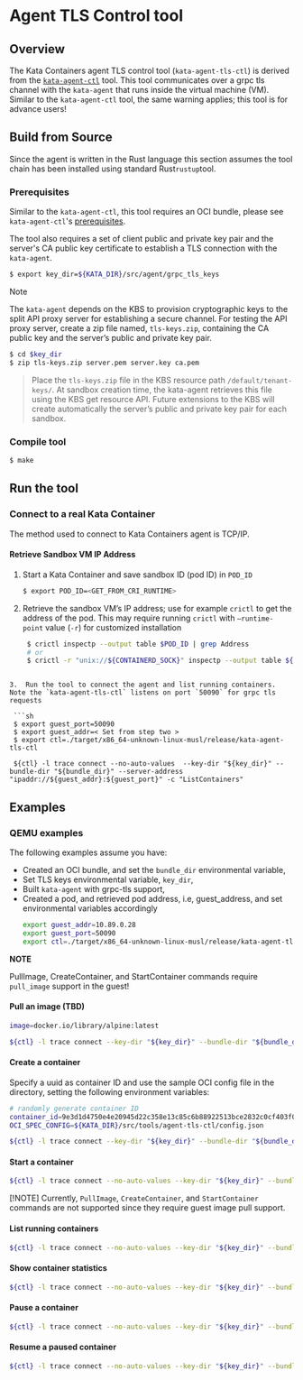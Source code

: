 # Agent TLS Control tool

## Overview

The Kata Containers agent TLS control tool (`kata-agent-tls-ctl`) is derived from the [`kata-agent-ctl`](../agent-tls-ctl/) tool. This tool communicates over a grpc tls channel with the `kata-agent` that runs inside the virtual machine (VM). Similar to the `kata-agent-ctl` tool, the same warning applies; this tool is for advance users!

## Build from Source

Since the agent is written in the Rust language this section assumes the tool
chain has been installed using standard Rust`rustup`tool.

### Prerequisites

Similar to the `kata-agent-ctl`, this tool requires an OCI bundle, please see `kata-agent-ctl`'s [prerequisites](../agent-ctl/README.md/#prerequisites).

The tool also requires a set of client public and private key pair and the
server's CA public key certificate to establish a TLS connection with the `kata-agent`.
```bash
$ export key_dir=${KATA_DIR}/src/agent/grpc_tls_keys 
````

 > [!NOTE]
 > The `kata-agent` depends on the KBS to provision cryptographic keys to the split API proxy server for establishing a secure channel. For testing the API proxy server,  create a zip file named, `tls-keys.zip`, containing the CA public key and the server’s public and private key pair.
```bash
$ cd $key_dir
$ zip tls-keys.zip server.pem server.key ca.pem
````
> Place the `tls-keys.zip`  file in the KBS resource path `/default/tenant-keys/`.  At sandbox creation time, the kata-agent retrieves this file using the KBS get resource API. Future extensions to the KBS will create automatically the server’s public and private key pair for each sandbox.

### Compile tool

```bash
$ make
```

## Run the tool

### Connect to a real Kata Container

The method used to connect to Kata Containers agent is TCP/IP.

#### Retrieve Sandbox VM IP Address

1. Start a Kata Container and save sandbox ID (pod ID) in `POD_ID`

   ```sh
   $ export POD_ID=<GET_FROM_CRI_RUNTIME>
   ```
2. Retrieve the sandbox VM’s IP address; use for example `crictl` to get the address of the pod. This may require running `crictl` with `–runtime-point` value (`-r`) for customized installation

   ```sh
	$ crictl inspectp --output table $POD_ID | grep Address
    # or
	$ crictl -r "unix://${CONTAINERD_SOCK}" inspectp --output table ${POD_ID} | grep Address
  ```

3.	Run the tool to connect the agent and list running containers.  Note the `kata-agent-tls-ctl` listens on port `50090` for grpc tls requests

   ```sh
   $ export guest_port=50090
   $ export guest_addr=< Set from step two >
   $ export ctl=./target/x86_64-unknown-linux-musl/release/kata-agent-tls-ctl

   ${ctl} -l trace connect --no-auto-values  --key-dir "${key_dir}" --bundle-dir "${bundle_dir}" --server-address "ipaddr://${guest_addr}:${guest_port}" -c "ListContainers"
   ```

## Examples

### QEMU examples

The following examples assume you have:
- Created an OCI bundle, and set the `bundle_dir` environmental variable,
- Set TLS keys environmental variable, `key_dir`,
- Built `kata-agent` with grpc-tls support,
- Created a pod, and retrieved pod address, i.e, guest_address, and set environmental variables accordingly
   ```sh
   export guest_addr=10.89.0.28
   export guest_port=50090
   export ctl=./target/x86_64-unknown-linux-musl/release/kata-agent-tls-ctl
   ```

**NOTE**
 
PullImage, CreateContainer, and StartContainer commands require `pull_image` support in the guest! 

#### Pull an image (TBD)

```bash
image=docker.io/library/alpine:latest

${ctl} -l trace connect --key-dir "${key_dir}" --bundle-dir "${bundle_dir}" --server-address "ipaddr://${guest_addr}:${guest_port}" -c "PullImage cid=${container_id} image=${image}”
```

#### Create a container
Specify a uuid as container ID and use the sample OCI config file in the directory, setting the following environment variables:

```bash
# randomly generate container ID
container_id=9e3d1d4750e4e20945d22c358e13c85c6b88922513bce2832c0cf403f065dc6
OCI_SPEC_CONFIG=${KATA_DIR}/src/tools/agent-tls-ctl/config.json

${ctl} -l trace connect --key-dir "${key_dir}" --bundle-dir "${bundle_dir}" --server-address "ipaddr://${guest_addr}:${guest_port}" -c "CreateContainer cid=${container_id} spec=file:///${OCI_SPEC_CONFIG}"
```

#### Start a container

```bash
${ctl} -l trace connect --no-auto-values --key-dir "${key_dir}" --bundle-dir "${bundle_dir}" --server-address "ipaddr://${guest_addr}:${guest_port}" -c "StartContainer json://{\"container_id\": \"${container_id}\"}"
```
[!NOTE]
Currently, `PullImage`, `CreateContainer`, and `StartContainer` commands are not supported since they require guest image pull support.

#### List running containers

```bash
${ctl} -l trace connect --no-auto-values --key-dir "${key_dir}" --bundle-dir "${bundle_dir}" --server-address "ipaddr://${guest_addr}:${guest_port}" -c "ListContainers"
```

#### Show container statistics

```bash
${ctl} -l trace connect --no-auto-values --key-dir "${key_dir}" --bundle-dir "${bundle_dir}" --server-address "ipaddr://${guest_addr}:${guest_port}" -c "StatsContainer json://{\"container_id\": \"${container_id}\"}"
```

#### Pause a container

```bash
${ctl} -l trace connect --no-auto-values --key-dir "${key_dir}" --bundle-dir "${bundle_dir}" --server-address "ipaddr://${guest_addr}:${guest_port}" -c "PauseContainer json://{\"container_id\": \"${container_id}\"}"
```

#### Resume a paused container

```bash
${ctl} -l trace connect --no-auto-values --key-dir "${key_dir}" --bundle-dir "${bundle_dir}" --server-address "ipaddr://${guest_addr}:${guest_port}" -c "ResumeContainer json://{\"container_id\": \"${container_id}\"}"

```

